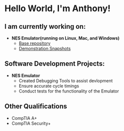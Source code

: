 <h1>Hello World, I'm Anthony! 

<h2>I am currently working on:</h2>

- <b>NES Emulator(running on Linux, Mac, and Windows)</b>
  - [Base repository](https://github.com/coopeaus/NES-Emulator)
  - [Demonstration Snapshots](https://github.com/AnthonyAmador-tech/NES-Emulator-Demonstration/blob/main/README.md)
</b></i>

<h2>Software Development Projects:</h2>

- <b>NES Emulator</b>
  - Created Debugging Tools to assist devlopment
  - Ensure accurate cycle timings
  - Conduct tests for the functionality of the Emulator

<h2>Other Qualifications</h2>

- CompTIA A+
- CompTIA Security+

